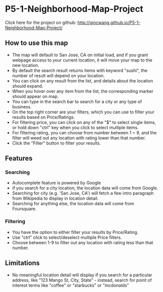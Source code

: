 # P5-1-Neighborhood-Map-Project
Click here for the project on github:
http://gincwang.github.io/P5-1-Neighborhood-Map-Project/

## How to use this map
  * The map will default to San Jose, CA on initial load, and if you grant webpage access to your current location, it will move your map to the new location.
  * By default the search result returns items with keyword "sushi", the number of result will depend on your location.
  * You can click on any result from the list, and details about the location should expand.
  * When you hover over any item from the list, the corresponding marker should appear on map.
  * You can type in the search bar to search for a city or any type of business.
  * On the top right corner are your filters, which you can use to filter your results based on Price/Ratings.
  * For filtering price, you can click on any of the "$" to select single items, or hold down "ctrl" key when you click to select multiple items.
  * For filtering rating, you can choose from number between 1 ~ 9, and the filter will weed out any location with rating lower than that number.
  * Click the "Filter" button to filter your results.

## Features

### Searching
* Autocomplete feature is powered by Google
* if you search for a city location, the location data will come from Google.
* Searching for city (e.g. 'San Jose, CA') will fetch a few intro paragraph from Wikipedia to display in location detail.
* Searching for anything else, the location data will come from Foursquare.

### Filtering
* You have the option to either filter your results by Price/Rating.
* Use "ctrl" click to select/deselect multiple Price filters.
* Choose between 1-9 to filter out any location with rating less than that number.


## Limitations
* No meaningful location detail will display if you search for a particular address, like "123 Mango St, City, State" - instead, search for point of interest terms like "coffee" or "starbucks" or "mcdonalds" 
